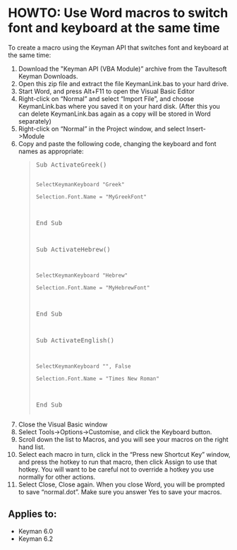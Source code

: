 # HOWTO: Use Word macros to switch font and keyboard at the same time

<p>To create a macro using the Keyman API that switches font and keyboard at the same time:</p>

<ol>
<li>Download the "Keyman API (VBA Module)” archive from the Tavultesoft Keyman Downloads.</li>
<li>Open this zip file and extract the file KeymanLink.bas to your hard drive.</li>
<li>Start Word, and press Alt+F11 to open the Visual Basic Editor</li>
<li>Right-click on “Normal” and select “Import File”, and choose KeymanLink.bas where you saved it on your hard disk.  (After this you can delete KeymanLink.bas again as a copy will be stored in Word separately) </li>
<li>Right-click on “Normal” in the Project window, and select Insert->Module </li>
<li>Copy and paste the following code, changing the keyboard and font names as appropriate: 
 
<blockquote><pre>
Sub ActivateGreek()

    SelectKeymanKeyboard "Greek"

    Selection.Font.Name = "MyGreekFont"

End Sub

 

Sub ActivateHebrew()

    SelectKeymanKeyboard "Hebrew"

    Selection.Font.Name = "MyHebrewFont"

End Sub

 

Sub ActivateEnglish()

    SelectKeymanKeyboard "", False

    Selection.Font.Name = "Times New Roman"

End Sub
</pre></blockquote></li>

<li>Close the Visual Basic window </li>
<li>Select Tools->Options->Customise, and click the Keyboard button. </li>
<li>Scroll down the list to Macros, and you will see your macros on the right hand list. </li>
<li>Select each macro in turn, click in the “Press new Shortcut Key” window, and press the hotkey to run that macro, then click Assign to use that hotkey.  You will want to be careful not to override a hotkey you use normally for other actions. </li>
<li>Select Close, Close again.  When you close Word, you will be prompted to save “normal.dot”.  Make sure you answer Yes to save your macros. </li>
</ol>

## Applies to:
 * Keyman 6.0
 * Keyman 6.2
